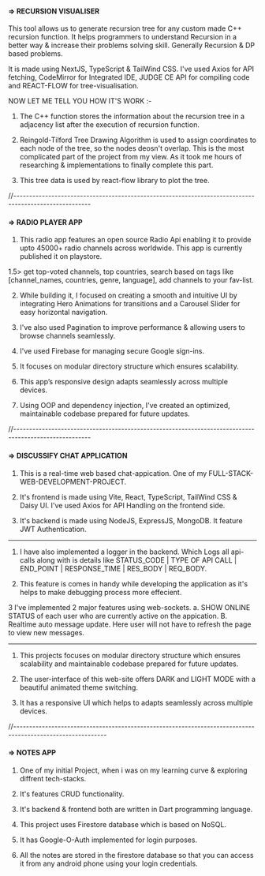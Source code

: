 #### => RECURSION VISUALISER

This tool allows us to generate recursion tree for any custom made C++ recursion function.
It helps programmers to understand Recursion in a better way & increase their problems solving skill. Generally Recursion & DP based problems.

It is made using NextJS, TypeScript & TailWind CSS.
I've used Axios for API fetching, CodeMirror for Integrated IDE, JUDGE CE API for compiling code and REACT-FLOW for tree-visualisation.

NOW LET ME TELL YOU HOW IT'S WORK :-

1. The C++ function stores the information about the recursion tree in a adjacency list
   after the execution of recursion function.

2. Reingold-Tilford Tree Drawing Algorithm is used to assign coordinates to each node of the tree, so the nodes deosn't overlap.
   This is the most complicated part of the project from my view. As it took me hours of researching & implementations to finally 
   complete this part.

3. This tree data is used by react-flow library to plot the tree.

//------------------------------------------------------------------------------------------------------

#### => RADIO PLAYER APP

1. This radio app features an open source Radio Api enabling it to provide upto 45000+ radio channels across worldwide. This app is currently published it on playstore.

1.5> get top-voted channels, top countries, search based on tags like [channel_names, countries, genre, language], add channels to your fav-list.

2. While building it, I focused on creating a smooth and intuitive UI by integrating Hero Animations for transitions and a Carousel Slider for easy horizontal navigation.

3. I've also used Pagination to improve performance & allowing users to browse channels seamlessly.

4. I've used Firebase for managing secure Google sign-ins.

5. It focuses on modular directory structure which ensures scalability.

6. This app’s responsive design adapts seamlessly across multiple devices.

7. Using OOP and dependency injection, I've created an optimized, maintainable codebase prepared for future updates.

//------------------------------------------------------------------------------------------------------

#### => DISCUSSIFY CHAT APPLICATION 

1. This is a real-time web based chat-appication. One of my FULL-STACK-WEB-DEVELOPMENT-PROJECT.

2. It's frontend is made using Vite, React, TypeScript, TailWind CSS & Daisy UI. I've used Axios for API Handling on the frontend side.

3. It's backend is made using NodeJS, ExpressJS, MongoDB. It feature JWT Authentication.

*************

1. I have also implemented a logger in the backend. Which Logs all api-calls along with is details like STATUS_CODE | TYPE OF API CALL | END_POINT | RESPONSE_TIME 
| RES_BODY | REQ_BODY.

2. This feature is comes in handy while developing the application as it's helps to make debugging process more effecient. 

3 I've implemented 2 major features using web-sockets.
a. SHOW ONLINE STATUS of each user who are currently active on the appication.
B. Realtime auto message update. Here user will not have to refresh the page to view new messages.

*************

1. This projects focuses on modular directory structure which ensures scalability and maintainable codebase prepared for future updates.

2. The user-interface of this web-site offers DARK and LIGHT MODE with a beautiful animated theme switching.

3. It has a responsive UI which helps to adapts seamlessly across multiple devices.

//-----------------------------------------------------------------------------------------------------------

#### => NOTES APP 

1. One of my initial Project, when i was on my learning curve & exploring diffrent tech-stacks.

2. It's features CRUD functionality.

3. It's backend & frontend both are written in Dart programming language.

4. This project uses Firestore database which is based on NoSQL.

5. It has Google-O-Auth implemented for login purposes.

6. All the notes are stored in the firestore database so that you can access it from any android phone using your login credentials.